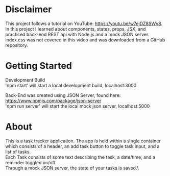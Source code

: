 # Disclaimer
This project follows a tutorial on YouTube: https://youtu.be/w7ejDZ8SWv8. \
In this project I learned about components, states, props, JSX, and practiced back-end REST api with Node.js and a mock JSON server.\
index.css was not covered in this video and was downloaded from a GitHub repository.


# Getting Started
Development Build\
'npm start' will start a local development build, localhost:3000

Back-End was created using JSON Server, found here: https://www.npmjs.com/package/json-server \
'npm run server' will start the local mock json server, localhost:5000


# About
This is a task tracker application.  The app is held within a single container which consists of a header, an add task button to toggle task input, and a list of tasks.\
Each Task consists of some text describing the task, a date/time, and a reminder toggled on/off.\
Through a mock JSON server, the state of your tasks is saved.\
